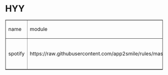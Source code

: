 # HYY
<table border="1">
    <tbody>
        <tr>
            <td>
                <p>
                    name
                </p>
            </td>
            <td>
                <p>
                    module
                </p>
            </td>
            <td>
                <p>
                    desc
                </p>
            </td>
        </tr>
        <tr>
            <td rowspan="3">
                <p>
                    spotify
                </p>
            </td>
            <td>
                <p>
                    https://raw.githubusercontent.com/app2smile/rules/master/module/spotify.module
                </p>
            </td>
            <td>
                <p>
                    iOS15 &amp; Surge
                </p>
            </td>
        </tr>

